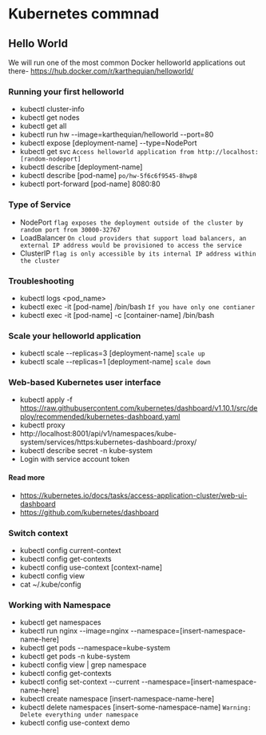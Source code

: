# Kubernetes commnad
## Hello World
We will run one of the most common Docker helloworld applications out there- https://hub.docker.com/r/karthequian/helloworld/

### Running your first helloworld
* kubectl cluster-info
* kubectl get nodes
* kubectl get all
* kubectl run hw --image=karthequian/helloworld --port=80
* kubectl expose [deployment-name] --type=NodePort
* kubectl get svc `Access helloworld application from http://localhost:[random-nodeport]`
* kubectl describe [deployment-name]
* kubectl describe [pod-name] `po/hw-5f6c6f9545-8hwp8`
* kubectl port-forward [pod-name] 8080:80

### Type of Service
* NodePort `flag exposes the deployment outside of the cluster by random port from 30000-32767`
* LoadBalancer `On cloud providers that support load balancers, an external IP address would be provisioned to access the service`
* ClusterIP `flag is only accessible by its internal IP address within the cluster`

###  Troubleshooting
* kubectl logs <pod_name>
* kubectl exec -it [pod-name] /bin/bash `If you have only one contianer`
* kubectl exec -it [pod-name] -c [container-name] /bin/bash


### Scale your helloworld application
* kubectl scale --replicas=3 [deployment-name] `scale up`
* kubectl scale --replicas=1 [deployment-name] `scale down`

### Web-based Kubernetes user interface
* kubectl apply -f https://raw.githubusercontent.com/kubernetes/dashboard/v1.10.1/src/deploy/recommended/kubernetes-dashboard.yaml
* kubectl proxy
* http://localhost:8001/api/v1/namespaces/kube-system/services/https:kubernetes-dashboard:/proxy/
* kubectl describe secret -n kube-system
* Login with service account token

#### Read more
* https://kubernetes.io/docs/tasks/access-application-cluster/web-ui-dashboard
* https://github.com/kubernetes/dashboard

### Switch context
* kubectl config current-context
* kubectl config get-contexts
* kubectl config use-context [context-name]
* kubectl config view
* cat ~/.kube/config

### Working with Namespace
* kubectl get namespaces
* kubectl run nginx --image=nginx --namespace=[insert-namespace-name-here]
* kubectl get pods --namespace=kube-system
* kubectl get pods -n kube-system
* kubectl config view | grep namespace
* kubectl config get-contexts
* kubectl config set-context --current --namespace=[insert-namespace-name-here]
* kubectl create namespace [insert-namespace-name-here]
* kubectl delete namespaces [insert-some-namespace-name] `Warning: Delete everything under namespace`
* kubectl config use-context demo
